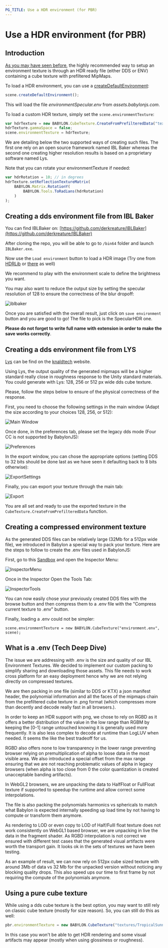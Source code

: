 ```yaml
---
PG_TITLE: Use a HDR environment (for PBR)
---
```


# Use a HDR environment (for PBR)

## Introduction

[As you may have seen before](/How_To/Physically_Based_Rendering), the highly recommended way to setup an environment texture is through an HDR ready file (either DDS or ENV) containing a cube texture with prefiltered MipMaps.

To load a HDR environment, you can use a [createDefaultEnvironment](https://doc.babylonjs.com/api/classes/babylon.scene#createdefaultenvironment):

```javascript
scene.createDefaultEnvironment();
```

This will load the file *environmentSpecular.env* from *assets.babylonjs.com*.

To load a custom HDR texture, simply set the `scene.environmentTexture`:

```javascript
var hdrTexture = new BABYLON.CubeTexture.CreateFromPrefilteredData("textures/environment.dds", scene);
hdrTexture.gammaSpace = false;
scene.environmentTexture = hdrTexture;
```

We are detailing below the two supported ways of creating such files. The first one rely on an open source framework named IBL Baker whereas the second one creating higher resolution results is based on a proprietary software named Lys.

Note that you can rotate your environmentTexture if needed:

```javascript
var hdrRotation = 10; // in degrees
hdrTexture.setReflectionTextureMatrix(
    BABYLON.Matrix.RotationY(
        BABYLON.Tools.ToRadians(hdrRotation)
    )
);
```


## Creating a dds environment file from IBL Baker
You can find IBLBaker on: [https://github.com/derkreature/IBLBaker](https://github.com/derkreature/IBLBaker)

After cloning the repo, you will be able to go to `/bin64` folder and launch `IBLBaker.exe`.

Now use the `Load environment` button to load a HDR image (Try one from [HDRLib](https://hdrlib.com/) or [there](https://github.com/sbtron/BabylonJS-glTFLoader/tree/master/src/images) as well)

We recommend to play with the environment scale to define the brightness you want.

You may also want to reduce the output size by setting the specular resolution of 128 to ensure the correctness of the blur dropoff:

![iblbaker](/img/how_to/Environment/IBLbaker_DefaultSettings.png)

Once you are satisfied with the overall result, just click on `save environment` button and you are good to go! The file to pick is the SpecularHDR one.

**Please do not forget to write full name with extension in order to make the save works correctly**.

## Creating a dds environment file from LYS
[Lys](https://www.knaldtech.com/lys/) can be find on the [knaldtech](https://www.knaldtech.com/lys/) website.

Using Lys, the output quality of the generated mipmaps will be a higher standard really close in roughness response to the Unity standard materials. You could generate with Lys: 128, 256 or 512 px wide dds cube texture.

Please, follow the steps below to ensure of the physical correctness of the response.

First, you need to choose the following settings in the main window (Adapt the size according to your choices 128, 256, or 512):

![Main Window](/img/How_To/environment/Lys_DefaultSettings_Main.png)

Once done, in the preferences tab, please set the legacy dds mode (Four CC is not supported by BabylonJS):

![Preferences](/img/How_To/environment/Lys_DefaultSettings_Prefs.png)

In the export window, you can chose the appropriate options (setting DDS to 32 bits should be done last as we have seen it defaulting back to 8 bits otherwise):

![ExportSettings](/img/How_To/environment/Lys_DefaultSettings_Export.png)

Finally, you can export your texture through the main tab:

![Export](/img/How_To/environment/Lys_DefaultSettings_MainExportButton.png)

You are all set and ready to use the exported texture in the ```CubeTexture.CreateFromPrefilteredData``` function.

## Creating a compressed environment texture
As the generated DDS files can be relatively large (32Mb for a 512px wide file), we introduced in Babylon a special way to pack your texture. Here are the steps to follow to create the .env files used in BabylonJS:

First, go to this [Sandbox](https://sandbox.babylonjs.com/?assetUrl=https://models.babylonjs.com/PBR_Spheres.glb) and open the Inspector Menu:

![InspectorMenu](/img/How_To/environment/InspectorMenu.png)

Once in the Inspector Open the Tools Tab:

![InspectorTools](/img/How_To/environment/InspectorTools.png)

You can now easily chose your previously created DDS files with the browse button and then compress them to a .env file with the "Compress current texture to .env" button.

Finally, loading a .env could not be simpler:

```
scene.environmentTexture = new BABYLON.CubeTexture("environment.env", scene);
```

## What is a .env (Tech Deep Dive)

The issue we are addressing with .env is the size and quality of our IBL Environment Textures. We decided to implement our custom packing to simplify sharing and downloading those assets. This file needs to work cross platform for an easy deployment hence why we are not relying directly on compressed textures.

We are then packing in one file (similar to DDS or KTX) a json manifest header, the polynomial information and all the faces of the mipmaps chain from the prefiltered cube texture in .png format (which compresses more than decently and decode really fast in all browsers.).

In order to keep an HDR support with png, we chose to rely on RGBD as it offers a better distribution of the value in the low range than RGBM by keeping the [0-1] range untouched knowing it is generally used more frequently. It is also less complex to decode at runtime than LogLUV when needed. It seems the like the best tradeoff for us.

RGBD also offers none to low transparency in the lower range preventing browser relying on premultiplication of alpha to loose data in the most visible area. We also introduced a special offset from the max range ensuring that we are not reaching problematic values of alpha in legacy browsers (when alpha is too close from 0 the color quantization is created unacceptable banding artifacts).

In WebGL2 browsers, we are unpacking the data to HalfFloat or FullFloat texture if supported to speedup the runtime and allow correct some interpolations.

The file is also packing the polynomials harmonics vs sphericals to match what Babylon is expected internally speeding up load time by not having to compute or transform them anymore.

As rendering to LOD or even copy to LOD of Half/Fulll float texture does not work consistently on WebGL1 based browser, we are unpacking in live the data in the fragment shader. As RGBD interpolation is not correct we ensured with different test cases that the generated visual artifacts were worth the transport gain. It looks ok in the sets of textures we have been testing.

As an example of result, we can now rely on 512px cube sized texture with around 3Mb of data vs 32 Mb for the unpacked version without noticing any blocking quality drops. This also speed ups our time to first frame by not requiring the compute of the polynomials anymore.

## Using a pure cube texture
While using a dds cube texture is the best option, you may want to still rely on classic cube texture (mostly for size reason).
So, you can still do this as well:
```javascript
pbr.environmentTexture = new BABYLON.CubeTexture("textures/TropicalSunnyDay", scene);
```
In this case you won't be able to get HDR rendering and some visual artifacts may appear (mostly when using glossiness or roughness).

